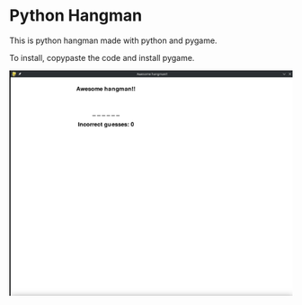 # Python Hangman

This is python hangman made with python and pygame.

To install, copypaste the code and install pygame.

![](./image_720.png)
